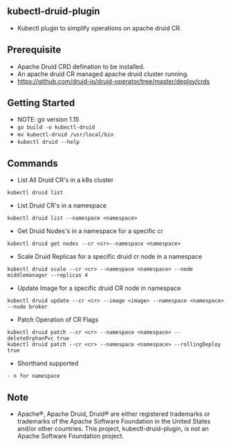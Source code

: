 ## kubectl-druid-plugin
- Kubectl plugin to simplify operations on apache druid CR.

## Prerequisite
- Apache Druid CRD defination to be installed.
- An apache druid CR managed apache druid cluster running. 
- https://github.com/druid-io/druid-operator/tree/master/deploy/crds

## Getting Started
- NOTE: go version 1.15
- ```go build -o kubectl-druid```
- ```mv kubectl-druid /usr/local/bin```
- ```kubectl druid --help```

## Commands

- List All Druid CR's in a k8s cluster
```
kubectl druid list
```

- List Druid CR's in a namespace
```
kubectl druid list --namespace <namespace>
```

- Get Druid Nodes's in a namespace for a specific cr
```
kubectl druid get nodes --cr <cr>--namespace <namespace>
```

- Scale Druid Replicas for a specific druid cr node in a namespace
```
kubectl druid scale --cr <cr> --namespace <namespace> --node middlemanager --replicas 4
```

- Update Image for a specific druid CR node in namespace
```
kubectl druid update --cr <cr> --image <image> --namespace <namespace> --node broker
```

- Patch Operation of CR Flags
```
kubectl druid patch --cr <cr> --namespace <namespace> --deleteOrphanPvc true
kubectl druid patch --cr <cr> --namespace <namespace> --rollingDeploy true
```

- Shorthand supported
```
- n for namespace
```

## Note
- Apache®, Apache Druid, Druid® are either registered trademarks or trademarks of the Apache       Software Foundation in the United States and/or other countries. This project, kubectl-druid-plugin, is not an Apache Software Foundation project.
